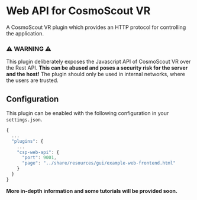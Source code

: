 # Web API for CosmoScout VR

A CosmoScout VR plugin which provides an HTTP protocol for controlling the application.

### ⚠️ **WARNING** ⚠️
This plugin deliberately exposes the Javascript API of CosmoScout VR over the Rest API. **This can be abused and poses a security risk for the server and the host!** The plugin should only be used in internal networks, where the users are trusted.

## Configuration

This plugin can be enabled with the following configuration in your `settings.json`.

```javascript
{
  ...
  "plugins": {
    ...
    "csp-web-api": {
      "port": 9001,
      "page": "../share/resources/gui/example-web-frontend.html"
    }
  }
}
```

**More in-depth information and some tutorials will be provided soon.**
